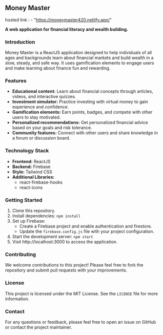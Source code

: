 ## Money Master
hosted link : - "https://moneymaster420.netlify.app/"

**A web application for financial literacy and wealth building.**

### Introduction

Money Master is a ReactJS application designed to help individuals of all ages and backgrounds learn about financial markets and build wealth in a slow, steady, and safe way. It uses gamification elements to engage users and make learning about finance fun and rewarding.

### Features

* **Educational content:** Learn about financial concepts through articles, videos, and interactive quizzes.
* **Investment simulator:** Practice investing with virtual money to gain experience and confidence.
* **Gamification elements:** Earn points, badges, and compete with other users to stay motivated.
* **Personalized recommendations:** Get personalized financial advice based on your goals and risk tolerance.
* **Community features:** Connect with other users and share knowledge in a forum or discussion board.

### Technology Stack

* **Frontend:** ReactJS
* **Backend:** Firebase
* **Style:** Tailwind CSS 
* **Additional Libraries:**
    * react-firebase-hooks
    * react-icons

### Getting Started

1. Clone this repository.
2. Install dependencies: `npm install`
3. Set up Firebase:
    * Create a Firebase project and enable authentication and firestore.
    * Update the `firebase.config.js` file with your project configuration.
4. Start the development server: `npm start`
5. Visit http://localhost:3000 to access the application.

### Contributing

We welcome contributions to this project! Please feel free to fork the repository and submit pull requests with your improvements.

### License

This project is licensed under the MIT License. See the `LICENSE` file for more information.

### Contact

For any questions or feedback, please feel free to open an issue on GitHub or contact the project maintainer.
